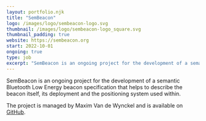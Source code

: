 ```yaml
---
layout: portfolio.njk
title: "SemBeacon"
logo: /images/logo/sembeacon-logo.svg
thumbnail: /images/logo/sembeacon-logo_square.svg
thumbnail_padding: true
website: https://sembeacon.org
start: 2022-10-01
ongoing: true
type: job
excerpt: "SemBeacon is an ongoing project for the development of a semantic Bluetooth Low Energy beacon specification that helps to describe the beacon itself, its deployment and the positioning system used within."
---
```

SemBeacon is an ongoing project for the development of a semantic Bluetooth Low Energy beacon specification that helps to describe the beacon itself, its deployment and the positioning system used within.

The project is managed by Maxim Van de Wynckel and is available on [GitHub](https://github.com/SemBeacon).
